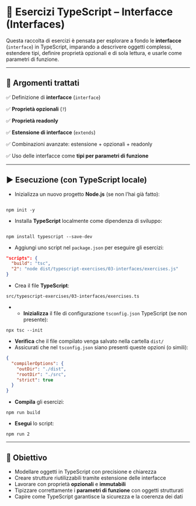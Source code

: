 # 📘 Esercizi TypeScript – Interfacce (Interfaces)

Questa raccolta di esercizi è pensata per esplorare a fondo le **interfacce** (`interface`) in TypeScript, imparando a descrivere oggetti complessi, estendere tipi, definire proprietà opzionali e di sola lettura, e usarle come parametri di funzione.

---

## 🧠 Argomenti trattati

✅ Definizione di **interfacce** (`interface`)  

✅ **Proprietà opzionali** (`?`)  

✅ **Proprietà readonly**  

✅ **Estensione di interfacce** (`extends`)  

✅ Combinazioni avanzate: estensione + opzionali + readonly 

✅ Uso delle interfacce come **tipi per parametri di funzione**

---

## ▶️ Esecuzione (con TypeScript locale)

* Inizializza un nuovo progetto **Node.js** (se non l’hai già fatto):

```

npm init -y

```

* Installa **TypeScript** localmente come dipendenza di sviluppo:

```

npm install typescript --save-dev

````

* Aggiungi uno script nel `package.json` per eseguire gli esercizi:

```json
"scripts": {
  "build": "tsc",
  "2": "node dist/typescript-exercises/03-interfaces/exercises.js"
}
````

* Crea il file **TypeScript**:

```
src/typescript-exercises/03-interfaces/exercises.ts
```

* * **Inizializza** il file di configurazione `tsconfig.json` TypeScript (se non presente):

```
npx tsc --init
```

* **Verifica** che il file compilato venga salvato nella cartella `dist/`
* Assicurati che nel `tsconfig.json` siano presenti queste opzioni (o simili):

```json
{
  "compilerOptions": {
    "outDir": "./dist",
    "rootDir": "./src",
    "strict": true
  }
}
```

* **Compila** gli esercizi:

```
npm run build
```

* **Esegui** lo script:

```
npm run 2
```
---

## 🎯 Obiettivo

* Modellare oggetti in TypeScript con precisione e chiarezza
* Creare strutture riutilizzabili tramite estensione delle interfacce
* Lavorare con proprietà **opzionali** e **immutabili**
* Tipizzare correttamente i **parametri di funzione** con oggetti strutturati
* Capire come TypeScript garantisce la sicurezza e la coerenza dei dati